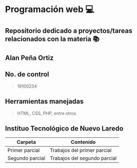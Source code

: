 
# Programación web :computer:

## Repositorio dedicado a proyectos/tareas relacionados con la materia :books:

## Alan Peña Ortiz

## No. de control
> 19100234 

## Herramientas manejadas
> HTML, CSS, PHP, entre otros


## Instituo Tecnológico de Nuevo Laredo

| Carpeta | Contenido |
| ------- | --------- |
| Primer parcial | Trabajos del primer parcial |
| Segundo parcial | Trabajos del segundo parcial |

